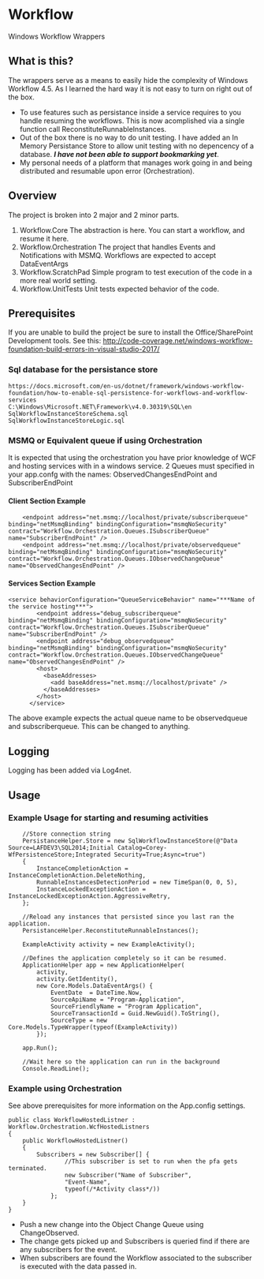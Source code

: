 # Workflow
Windows Workflow Wrappers
## What is this?
The wrappers serve as a means to easily hide the complexity of Windows Workflow 4.5. As I learned the hard way it is not easy to turn on right out of the box. 
* To use features such as persistance inside a service requires to you handle resuming the workflows. This is now acomplished via a single function call ReconstituteRunnableInstances.
* Out of the box there is no way to do unit testing. I have added an In Memory Persistance Store to allow unit testing with no depencency of a database. ***I have not been able to support bookmarking yet***.
* My personal needs of a platform that manages work going in and being distributed and resumable upon error (Orchestration).

## Overview
The project is broken into 2 major and 2 minor parts. 
1. Workflow.Core
The abstraction is here. You can start a workflow, and resume it here. 
2. Workflow.Orchestration
The project that handles Events and Notifications with MSMQ. Workflows are expected to accept DataEventArgs
3. Workflow.ScratchPad
Simple program to test execution of the code in a more real world setting. 
4. Workflow.UnitTests
	Unit tests expected behavior of the code.


## Prerequisites
If you are unable to build the project be sure to install the Office/SharePoint Development tools. See this: http://code-coverage.net/windows-workflow-foundation-build-errors-in-visual-studio-2017/
### Sql database for the persistance store
	https://docs.microsoft.com/en-us/dotnet/framework/windows-workflow-foundation/how-to-enable-sql-persistence-for-workflows-and-workflow-services
	C:\Windows\Microsoft.NET\Framework\v4.0.30319\SQL\en
	SqlWorkflowInstanceStoreSchema.sql
	SqlWorkflowInstanceStoreLogic.sql
### MSMQ or Equivalent queue if using Orchestration
It is expected that using the orchestration you have prior knowledge of WCF and hosting services with in a windows service. 2 Queues must specified in your app.confg with the names: ObservedChangesEndPoint and SubscriberEndPoint
#### Client Section Example
```
	<endpoint address="net.msmq://localhost/private/subscriberqueue" binding="netMsmqBinding" bindingConfiguration="msmqNoSecurity" contract="Workflow.Orchestration.Queues.ISubscriberQueue" name="SubscriberEndPoint" />
	<endpoint address="net.msmq://localhost/private/observedqueue" binding="netMsmqBinding" bindingConfiguration="msmqNoSecurity" contract="Workflow.Orchestration.Queues.IObservedChangeQueue" name="ObservedChangesEndPoint" />
```
#### Services Section Example
```
<service behaviorConfiguration="QueueServiceBehavior" name="***Name of the service hosting***">
        <endpoint address="debug_subscriberqueue" binding="netMsmqBinding" bindingConfiguration="msmqNoSecurity" contract="Workflow.Orchestration.Queues.ISubscriberQueue" name="SubscriberEndPoint" />
        <endpoint address="debug_observedqueue" binding="netMsmqBinding" bindingConfiguration="msmqNoSecurity" contract="Workflow.Orchestration.Queues.IObservedChangeQueue" name="ObservedChangesEndPoint" />
        <host>
          <baseAddresses>
            <add baseAddress="net.msmq://localhost/private" />
          </baseAddresses>
        </host>
      </service>
```
The above example expects the actual queue name to be observedqueue and subscriberqueue. This can be changed to anything.
## Logging
Logging has been added via Log4net.

## Usage
### Example Usage for starting and resuming activities
```
    //Store connection string
    PersistanceHelper.Store = new SqlWorkflowInstanceStore(@"Data Source=LAFDEV3\SQL2014;Initial Catalog=Corey-WfPersistenceStore;Integrated Security=True;Async=true")
    {
        InstanceCompletionAction = InstanceCompletionAction.DeleteNothing,
        RunnableInstancesDetectionPeriod = new TimeSpan(0, 0, 5),
        InstanceLockedExceptionAction = InstanceLockedExceptionAction.AggressiveRetry,
    };

    //Reload any instances that persisted since you last ran the application.
    PersistanceHelper.ReconstituteRunnableInstances();

    ExampleActivity activity = new ExampleActivity();
	
	//Defines the application completely so it can be resumed.
    ApplicationHelper app = new ApplicationHelper(
        activity,
        activity.GetIdentity(), 
        new Core.Models.DataEventArgs() {
            EventDate  = DateTime.Now,
            SourceApiName = "Program-Application",
            SourceFriendlyName = "Program Application",
            SourceTransactionId = Guid.NewGuid().ToString(),
            SourceType = new Core.Models.TypeWrapper(typeof(ExampleActivity))                    
        });

    app.Run();

    //Wait here so the application can run in the background
    Console.ReadLine();
```
### Example using Orchestration
See above prerequisites for more information on the App.config settings.
```
public class WorkflowHostedListner : Workflow.Orchestration.WcfHostedListners 
{
	public WorkflowHostedListner()
	{
		Subscribers = new Subscriber[] {
                //This subscriber is set to run when the pfa gets terminated.
                new Subscriber("Name of Subscriber",
                "Event-Name", 
                typeof(/*Activity class*/))
            };
	}
}
```

* Push a new change into the Object Change Queue using ChangeObserved.
* The change gets picked up and Subscribers is queried find if there are any subscribers for the event.
* When subscribers are found the Workflow associated to the subscriber is executed with the data passed in.

